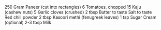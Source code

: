 250 Gram Paneer (cut into rectangles)
6 Tomatoes, chopped
15 Kaju (cashew nuts)
5 Garlic cloves (crushed)
2 tbsp Butter
to taste Salt
to taste Red chili powder
2 tbsp Kasoori methi (fenugreek leaves)
1 tsp Sugar
Cream (optional)
2-3 tbsp Milk